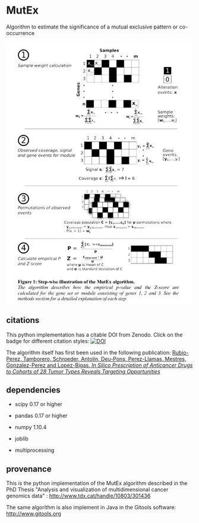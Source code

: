 # MutEx
Algorithm to estimate the significance of a mutual exclusive pattern or co-occurrence

![the MutEx algorithm](mutex-algorithm.png)

## citations

This python implementation has a citable DOI from Zenodo. Click on the badge for different citation styles: [![DOI](https://zenodo.org/badge/7688/mpschr/mutex.svg)](https://zenodo.org/badge/latestdoi/7688/mpschr/mutex)


The algorithm itself has first been used in the following publication:
[Rubio-Perez, Tamborero, Schroeder, Antolín, Deu-Pons, Perez-Llamas, Mestres, Gonzalez-Perez and Lopez-Bigas. *In Silico Prescription of Anticancer Drugs to Cohorts of 28 Tumor Types Reveals Targeting Opportunities*](http://www.cell.com/cancer-cell/abstract/S1535-6108(15)00057-4)


## dependencies

 - scipy 0.17 or higher
 - pandas 0.17 or higher
 - numpy 1.10.4

 - joblib
 - multiprocessing

## provenance
This is the python implementation of the MutEx algorithm described in the PhD Thesis "Analysis and visualization of multidimensional cancer genomics data" : http://www.tdx.cat/handle/10803/301436

The same algorithm is also implement in Java in the Gitools software: http://www.gitools.org
